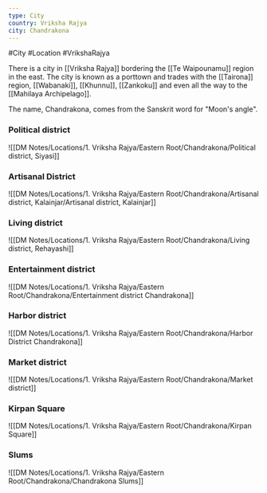 ```yaml
---
type: City
country: Vriksha Rajya
city: Chandrakona
---
```



#City #Location #VrikshaRajya

There is a city in [[Vriksha Rajya]] bordering the [[Te Waipounamu]] region in the east. The city is known as a porttown and trades with the [[Tairona]] region, [[Wabanaki]], [[Khunnu]], [[Zankoku]] and even all the way to the [[Mahilaya Archipelago]].

The name, Chandrakona, comes from the Sanskrit word for "Moon's angle".





### Political district
![[DM Notes/Locations/1. Vriksha Rajya/Eastern Root/Chandrakona/Political district, Siyasi]]

### Artisanal District
![[DM Notes/Locations/1. Vriksha Rajya/Eastern Root/Chandrakona/Artisanal district, Kalainjar/Artisanal district, Kalainjar]]

### Living district
![[DM Notes/Locations/1. Vriksha Rajya/Eastern Root/Chandrakona/Living district, Rehayashi]]

### Entertainment district
![[DM Notes/Locations/1. Vriksha Rajya/Eastern Root/Chandrakona/Entertainment district Chandrakona]]

### Harbor district
![[DM Notes/Locations/1. Vriksha Rajya/Eastern Root/Chandrakona/Harbor District Chandrakona]]

### Market district
![[DM Notes/Locations/1. Vriksha Rajya/Eastern Root/Chandrakona/Market district]]

### Kirpan Square
![[DM Notes/Locations/1. Vriksha Rajya/Eastern Root/Chandrakona/Kirpan Square]]

### Slums
![[DM Notes/Locations/1. Vriksha Rajya/Eastern Root/Chandrakona/Chandrakona Slums]]
